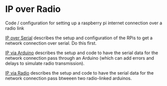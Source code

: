 # IP over Radio
Code / configuration for setting up a raspberry pi internet connection over a radio link

[IP over Serial](ipoverserial) describes the setup and configuration of the RPis to get a network connection over serial. Do this first.

[IP via Arduino](ipviaarduino) describes the setup and code to have the serial data for the network connection pass through an Arduino (which can add errors and delays to simulate radio transmission). 

[IP via Radio](ipviaradio) describes the setup and code to have the serial data for the network connection pass btweeen two radio-linked arduinos. 

